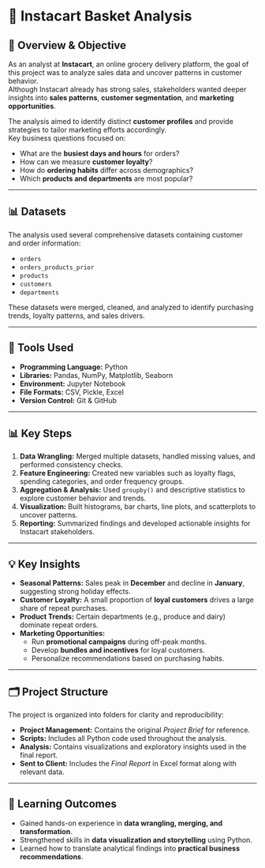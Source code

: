 # 🛒 Instacart Basket Analysis

## 📘 Overview & Objective
As an analyst at **Instacart**, an online grocery delivery platform, the goal of this project was to analyze sales data and uncover patterns in customer behavior.  
Although Instacart already has strong sales, stakeholders wanted deeper insights into **sales patterns**, **customer segmentation**, and **marketing opportunities**.  

The analysis aimed to identify distinct **customer profiles** and provide strategies to tailor marketing efforts accordingly.  
Key business questions focused on:
- What are the **busiest days and hours** for orders?  
- How can we measure **customer loyalty**?  
- How do **ordering habits** differ across demographics?  
- Which **products and departments** are most popular?

---

## 📊 Datasets
The analysis used several comprehensive datasets containing customer and order information:

- `orders`  
- `orders_products_prior`  
- `products`  
- `customers`  
- `departments`

These datasets were merged, cleaned, and analyzed to identify purchasing trends, loyalty patterns, and sales drivers.

---

## 🧰 Tools Used
- **Programming Language:** Python  
- **Libraries:** Pandas, NumPy, Matplotlib, Seaborn  
- **Environment:** Jupyter Notebook  
- **File Formats:** CSV, Pickle, Excel  
- **Version Control:** Git & GitHub  

---

## 📊 Key Steps
1. **Data Wrangling:** Merged multiple datasets, handled missing values, and performed consistency checks.  
2. **Feature Engineering:** Created new variables such as loyalty flags, spending categories, and order frequency groups.  
3. **Aggregation & Analysis:** Used `groupby()` and descriptive statistics to explore customer behavior and trends.  
4. **Visualization:** Built histograms, bar charts, line plots, and scatterplots to uncover patterns.  
5. **Reporting:** Summarized findings and developed actionable insights for Instacart stakeholders.

---

## 💡 Key Insights
- **Seasonal Patterns:** Sales peak in **December** and decline in **January**, suggesting strong holiday effects.  
- **Customer Loyalty:** A small proportion of **loyal customers** drives a large share of repeat purchases.  
- **Product Trends:** Certain departments (e.g., produce and dairy) dominate repeat orders.  
- **Marketing Opportunities:**  
  - Run **promotional campaigns** during off-peak months.  
  - Develop **bundles and incentives** for loyal customers.  
  - Personalize recommendations based on purchasing habits.  

---

## 🗂️ Project Structure
The project is organized into folders for clarity and reproducibility:

- **Project Management:** Contains the original *Project Brief* for reference.  
- **Scripts:** Includes all Python code used throughout the analysis.  
- **Analysis:** Contains visualizations and exploratory insights used in the final report.  
- **Sent to Client:** Includes the *Final Report* in Excel format along with relevant data.

---

## 🧠 Learning Outcomes
- Gained hands-on experience in **data wrangling, merging, and transformation**.  
- Strengthened skills in **data visualization and storytelling** using Python.  
- Learned how to translate analytical findings into **practical business recommendations**.  
